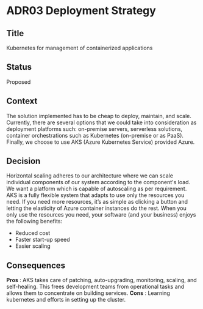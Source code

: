 # ADR03 Deployment Strategy

## Title
Kubernetes for management of containerized applications

## Status
Proposed

## Context
The solution implemented has to be cheap to deploy, maintain, and scale. 
Currently, there are several options that we could take into consideration as deployment platforms such: on-premise servers, serverless solutions, container orchestrations such as Kubernetes (on-premise or as PaaS). 
Finally, we choose to use AKS (Azure Kubernetes Service) provided Azure.

## Decision
Horizontal scaling adheres to our architecture where we can scale individual components of our system according to the component's load.
We want a platform which is capable of autoscaling as per requirement. AKS is a fully flexible system that adapts to use only the resources you need. If you need more resources, it’s as simple as clicking a button and letting the elasticity of Azure container instances do the rest.
When you only use the resources you need, your software (and your business) enjoys the following benefits:
* Reduced cost
* Faster start-up speed
* Easier scaling

## Consequences
**Pros** : AKS takes care of patching, auto-upgrading, monitoring, scaling, and self-healing. This frees development teams from operational tasks and allows them to concentrate on building services.
**Cons** : Learning kubernetes and efforts in setting up the cluster.